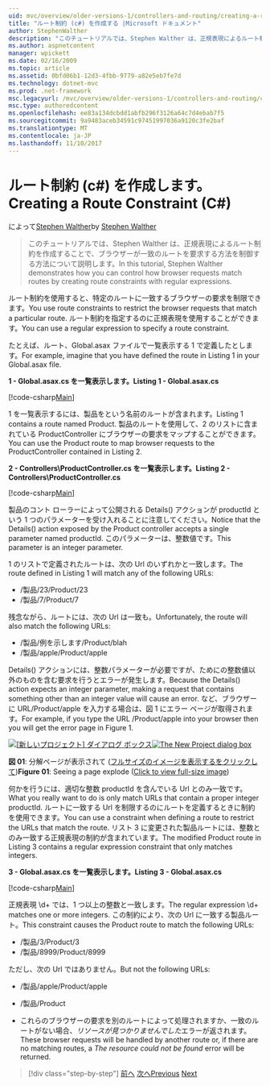 ```yaml
---
uid: mvc/overview/older-versions-1/controllers-and-routing/creating-a-route-constraint-cs
title: "ルート制約 (c#) を作成する |Microsoft ドキュメント"
author: StephenWalther
description: "このチュートリアルでは、Stephen Walther は、正規表現によるルート制約を作成することで、ブラウザーが一致のルートを要求する方法を制御する方法について説明します。"
ms.author: aspnetcontent
manager: wpickett
ms.date: 02/16/2009
ms.topic: article
ms.assetid: 0bfd06b1-12d3-4fbb-9779-a82e5eb7fe7d
ms.technology: dotnet-mvc
ms.prod: .net-framework
msc.legacyurl: /mvc/overview/older-versions-1/controllers-and-routing/creating-a-route-constraint-cs
msc.type: authoredcontent
ms.openlocfilehash: ee83a134dcbdd1abfb296f3126a64c7d4ebab7f5
ms.sourcegitcommit: 9a9483aceb34591c97451997036a9120c3fe2baf
ms.translationtype: MT
ms.contentlocale: ja-JP
ms.lasthandoff: 11/10/2017
---
```

<a name="creating-a-route-constraint-c"></a><span data-ttu-id="d37af-103">ルート制約 (c#) を作成します。</span><span class="sxs-lookup"><span data-stu-id="d37af-103">Creating a Route Constraint (C#)</span></span>
====================
<span data-ttu-id="d37af-104">によって[Stephen Walther](https://github.com/StephenWalther)</span><span class="sxs-lookup"><span data-stu-id="d37af-104">by [Stephen Walther](https://github.com/StephenWalther)</span></span>

> <span data-ttu-id="d37af-105">このチュートリアルでは、Stephen Walther は、正規表現によるルート制約を作成することで、ブラウザーが一致のルートを要求する方法を制御する方法について説明します。</span><span class="sxs-lookup"><span data-stu-id="d37af-105">In this tutorial, Stephen Walther demonstrates how you can control how browser requests match routes by creating route constraints with regular expressions.</span></span>


<span data-ttu-id="d37af-106">ルート制約を使用すると、特定のルートに一致するブラウザーの要求を制限できます。</span><span class="sxs-lookup"><span data-stu-id="d37af-106">You use route constraints to restrict the browser requests that match a particular route.</span></span> <span data-ttu-id="d37af-107">ルート制約を指定するのに正規表現を使用することができます。</span><span class="sxs-lookup"><span data-stu-id="d37af-107">You can use a regular expression to specify a route constraint.</span></span>

<span data-ttu-id="d37af-108">たとえば、ルート、Global.asax ファイルで一覧表示する 1 で定義したとします。</span><span class="sxs-lookup"><span data-stu-id="d37af-108">For example, imagine that you have defined the route in Listing 1 in your Global.asax file.</span></span>

<span data-ttu-id="d37af-109">**1 - Global.asax.cs を一覧表示します。**</span><span class="sxs-lookup"><span data-stu-id="d37af-109">**Listing 1 - Global.asax.cs**</span></span>

[!code-csharp[Main](creating-a-route-constraint-cs/samples/sample1.cs)]

<span data-ttu-id="d37af-110">1 を一覧表示するには、製品をという名前のルートが含まれます。</span><span class="sxs-lookup"><span data-stu-id="d37af-110">Listing 1 contains a route named Product.</span></span> <span data-ttu-id="d37af-111">製品のルートを使用して、2 のリストに含まれている ProductController にブラウザーの要求をマップすることができます。</span><span class="sxs-lookup"><span data-stu-id="d37af-111">You can use the Product route to map browser requests to the ProductController contained in Listing 2.</span></span>

<span data-ttu-id="d37af-112">**2 - Controllers\ProductController.cs を一覧表示します。**</span><span class="sxs-lookup"><span data-stu-id="d37af-112">**Listing 2 - Controllers\ProductController.cs**</span></span>

[!code-csharp[Main](creating-a-route-constraint-cs/samples/sample2.cs)]

<span data-ttu-id="d37af-113">製品のコント ローラーによって公開される Details() アクションが productId という 1 つのパラメーターを受け入れることに注意してください。</span><span class="sxs-lookup"><span data-stu-id="d37af-113">Notice that the Details() action exposed by the Product controller accepts a single parameter named productId.</span></span> <span data-ttu-id="d37af-114">このパラメーターは、整数値です。</span><span class="sxs-lookup"><span data-stu-id="d37af-114">This parameter is an integer parameter.</span></span>

<span data-ttu-id="d37af-115">1 のリストで定義されたルートは、次の Url のいずれかと一致します。</span><span class="sxs-lookup"><span data-stu-id="d37af-115">The route defined in Listing 1 will match any of the following URLs:</span></span>

- <span data-ttu-id="d37af-116">/製品/23</span><span class="sxs-lookup"><span data-stu-id="d37af-116">/Product/23</span></span>
- <span data-ttu-id="d37af-117">/製品/7</span><span class="sxs-lookup"><span data-stu-id="d37af-117">/Product/7</span></span>

<span data-ttu-id="d37af-118">残念ながら、ルートには、次の Url は一致も。</span><span class="sxs-lookup"><span data-stu-id="d37af-118">Unfortunately, the route will also match the following URLs:</span></span>

- <span data-ttu-id="d37af-119">/製品/例を示します</span><span class="sxs-lookup"><span data-stu-id="d37af-119">/Product/blah</span></span>
- <span data-ttu-id="d37af-120">/製品/apple</span><span class="sxs-lookup"><span data-stu-id="d37af-120">/Product/apple</span></span>

<span data-ttu-id="d37af-121">Details() アクションには、整数パラメーターが必要ですが、ためにの整数値以外のものを含む要求を行うとエラーが発生します。</span><span class="sxs-lookup"><span data-stu-id="d37af-121">Because the Details() action expects an integer parameter, making a request that contains something other than an integer value will cause an error.</span></span> <span data-ttu-id="d37af-122">など、ブラウザーに URL/Product/apple を入力する場合は、図 1 にエラー ページが取得されます。</span><span class="sxs-lookup"><span data-stu-id="d37af-122">For example, if you type the URL /Product/apple into your browser then you will get the error page in Figure 1.</span></span>


<span data-ttu-id="d37af-123">[![[新しいプロジェクト] ダイアログ ボックス](creating-a-route-constraint-cs/_static/image1.jpg)](creating-a-route-constraint-cs/_static/image1.png)</span><span class="sxs-lookup"><span data-stu-id="d37af-123">[![The New Project dialog box](creating-a-route-constraint-cs/_static/image1.jpg)](creating-a-route-constraint-cs/_static/image1.png)</span></span>

<span data-ttu-id="d37af-124">**図 01**: 分解ページが表示されて ([フルサイズのイメージを表示するをクリックして](creating-a-route-constraint-cs/_static/image2.png))</span><span class="sxs-lookup"><span data-stu-id="d37af-124">**Figure 01**: Seeing a page explode ([Click to view full-size image](creating-a-route-constraint-cs/_static/image2.png))</span></span>


<span data-ttu-id="d37af-125">何かを行うには、適切な整数 productId を含んでいる Url とのみ一致です。</span><span class="sxs-lookup"><span data-stu-id="d37af-125">What you really want to do is only match URLs that contain a proper integer productId.</span></span> <span data-ttu-id="d37af-126">ルートに一致する Url を制限するのにルートを定義するときに制約を使用できます。</span><span class="sxs-lookup"><span data-stu-id="d37af-126">You can use a constraint when defining a route to restrict the URLs that match the route.</span></span> <span data-ttu-id="d37af-127">リスト 3 に変更された製品ルートには、整数とのみ一致する正規表現の制約が含まれています。</span><span class="sxs-lookup"><span data-stu-id="d37af-127">The modified Product route in Listing 3 contains a regular expression constraint that only matches integers.</span></span>

<span data-ttu-id="d37af-128">**3 - Global.asax.cs を一覧表示します。**</span><span class="sxs-lookup"><span data-stu-id="d37af-128">**Listing 3 - Global.asax.cs**</span></span>

[!code-csharp[Main](creating-a-route-constraint-cs/samples/sample3.cs)]

<span data-ttu-id="d37af-129">正規表現 \d+ では、1 つ以上の整数と一致します。</span><span class="sxs-lookup"><span data-stu-id="d37af-129">The regular expression \d+ matches one or more integers.</span></span> <span data-ttu-id="d37af-130">この制約により、次の Url に一致する製品ルート。</span><span class="sxs-lookup"><span data-stu-id="d37af-130">This constraint causes the Product route to match the following URLs:</span></span>

- <span data-ttu-id="d37af-131">/製品/3</span><span class="sxs-lookup"><span data-stu-id="d37af-131">/Product/3</span></span>
- <span data-ttu-id="d37af-132">/製品/8999</span><span class="sxs-lookup"><span data-stu-id="d37af-132">/Product/8999</span></span>

<span data-ttu-id="d37af-133">ただし、次の Url ではありません。</span><span class="sxs-lookup"><span data-stu-id="d37af-133">But not the following URLs:</span></span>

- <span data-ttu-id="d37af-134">/製品/apple</span><span class="sxs-lookup"><span data-stu-id="d37af-134">/Product/apple</span></span>
- <span data-ttu-id="d37af-135">/製品</span><span class="sxs-lookup"><span data-stu-id="d37af-135">/Product</span></span>

- <span data-ttu-id="d37af-136">これらのブラウザーの要求を別のルートによって処理されますか、一致のルートがない場合、*リソースが見つかりませんでした*エラーが返されます。</span><span class="sxs-lookup"><span data-stu-id="d37af-136">These browser requests will be handled by another route or, if there are no matching routes, a *The resource could not be found* error will be returned.</span></span>

>[!div class="step-by-step"]
<span data-ttu-id="d37af-137">[前へ](creating-custom-routes-cs.md)
[次へ](creating-a-custom-route-constraint-cs.md)</span><span class="sxs-lookup"><span data-stu-id="d37af-137">[Previous](creating-custom-routes-cs.md)
[Next](creating-a-custom-route-constraint-cs.md)</span></span>

